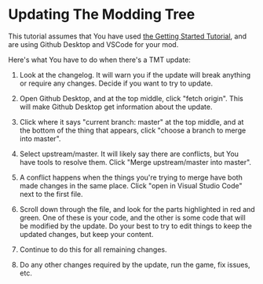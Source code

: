 # Updating The Modding Tree

This tutorial assumes that You have used [the Getting Started Tutorial](getting-started.md), and are using Github Desktop and VSCode for your mod.

Here's what You have to do when there's a TMT update:

1. Look at the changelog. It will warn you if the update will break anything or require any changes. Decide if you want to try to update.

2. Open Github Desktop, and at the top middle, click "fetch origin". This will make Github Desktop get information about the update. 

3. Click where it says "current branch: master" at the top middle, and at the bottom of the thing that appears, click "choose a branch to merge into master".

4. Select upstream/master. It will likely say there are conflicts, but You have tools to resolve them. Click "Merge upstream/master into master".

5. A conflict happens when the things you're trying to merge have both made changes in the same place. Click "open in Visual Studio Code" next to the first file. 

6. Scroll down through the file, and look for the parts highlighted in red and green. One of these is your code, and the other is some code that will be modified by the update. Do your best to try to edit things to keep the updated changes, but keep your content.

7. Continue to do this for all remaining changes.

8. Do any other changes required by the update, run the game, fix issues, etc.
